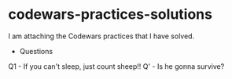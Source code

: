 # codewars-practices-solutions
 I am attaching the Codewars practices that I have solved.
 
 - Questions

 Q1 - If you can't sleep, just count sheep!!
 Q' - Is he gonna survive?
